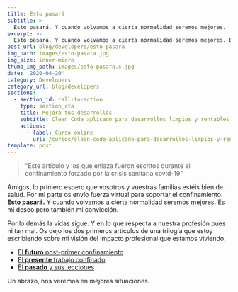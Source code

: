 ```yaml
---
title: Esto pasará
subtitle: >-
  Esto pasará. Y cuando volvamos a cierta normalidad seremos mejores.
excerpt: >-
  Esto pasará. Y cuando volvamos a cierta normalidad seremos mejores. Es mi deseo pero también mi convicción.
post_url: blog/developers/esto-pasara
img_path: images/esto-pasara.jpg
img_size: inner-micro
thumb_img_path: images/esto-pasara.s.jpg
date: '2020-04-20'
category: Developers
category_url: blog/developers
sections:
  - section_id: call-to-action
    type: section_cta
    title: Mejora tus desarrollos
    subtitle: Clean Code aplicado para desarrollos limpios y rentables.
    actions:
      - label: Curso online
        url: /cursos/clean-code-aplicado-para-desarrollos-limpios-y-rentables/
template: post
---
```


> "Este artículo y los que enlaza fueron escritos durante el confinamiento forzado por la crisis sanitaria covid-19"

Amigos, lo primero espero que vosotros y vuestras familias estéis bien de salud. Por mi parte os envío fuerza virtual para soportar el confinamiento. **Esto pasará.** Y cuando volvamos a cierta normalidad seremos mejores. Es mi deseo pero también mi convicción.

Por lo demás la vidas sigue. Y en lo que respecta a nuestra profesión pues ni tan mal. Os dejo los dos primeros artículos de una trilogía que estoy escribiendo sobre mi visión del impacto profesional que estamos viviendo.

- [El **futuro** post-primer confinamiento](https://www.linkedin.com/pulse/el-futuro-post-primer-confinamiento-alberto-basalo/)
- [El **presente** trabajo confinado](https://www.linkedin.com/pulse/el-presente-trabajo-confinado-alberto-basalo/)
- [El **pasado** y sus lecciones](https://www.linkedin.com/pulse/el-pasado-imperfecto-valioso-alberto-basalo/)

Un abrazo, nos veremos en mejores situaciones.
